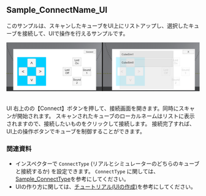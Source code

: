 ## Sample_ConnectName_UI

このサンプルは、スキャンしたキューブをUI上にリストアップし、選択したキューブを接続して、UIで操作を行えるサンプルです。

<div align="center">
<img src="../../../../../../docs/res/samples/connectName_ui.png">
</div>
<br>

UI 右上のの【Connect】ボタンを押して、接続画面を開きます。同時にスキャンが開始されます。
スキャンされたキューブのローカルネームはリストに表示されますので、接続したいものをクリックして接続します。
接続完了すれば、UI上の操作ボタンでキューブを制御することができます。

### 関連資料

- インスペクターで `ConnectType` (リアルとシミュレーターのどちらのキューブと接続するか) を設定できます。
`ConnectType` に関しては、[Sample_ConnectType](../../Sample_ConnectType/README.md)を参考にしてください。
- UIの作り方に関しては、[チュートリアル(UIの作成)](../../../../../../docs/tutorials_UI.md)を参考にしてください。
